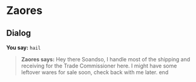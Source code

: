 # Zaores


## Dialog

**You say:** `hail`



>**Zaores says:** Hey there Soandso, I handle most of the shipping and receiving for the Trade Commissioner here. I might have some leftover wares for sale soon, check back with me later.
end
